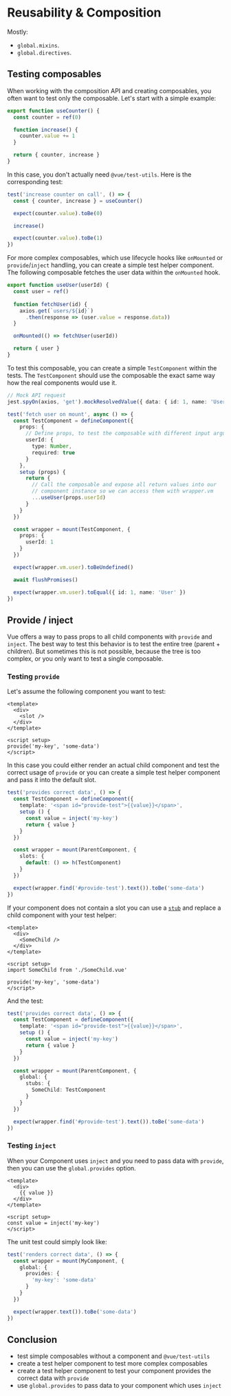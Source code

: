 # Reusability & Composition

Mostly:

- `global.mixins`.
- `global.directives`.

## Testing composables

When working with the composition API and creating composables, you often want to test only the composable. Let's start
with a simple example:

```typescript
export function useCounter() {
  const counter = ref(0)

  function increase() {
    counter.value += 1
  }

  return { counter, increase }
}
```

In this case, you don't actually need `@vue/test-utils`. Here is the corresponding test:

```typescript
test('increase counter on call', () => {
  const { counter, increase } = useCounter()

  expect(counter.value).toBe(0)

  increase()

  expect(counter.value).toBe(1)
})
```

For more complex composables, which use lifecycle hooks like `onMounted` or `provide`/`inject` handling, you can create
a simple test helper component. The following composable fetches the user data within the `onMounted` hook.

```typescript
export function useUser(userId) {
  const user = ref()
  
  function fetchUser(id) {
    axios.get(`users/${id}`)
      .then(response => (user.value = response.data))
  }

  onMounted(() => fetchUser(userId))

  return { user }
}
```

To test this composable, you can create a simple `TestComponent` within the tests. The `TestComponent` should use the
composable the exact same way how the real components would use it.

```typescript
// Mock API request
jest.spyOn(axios, 'get').mockResolvedValue({ data: { id: 1, name: 'User' } })

test('fetch user on mount', async () => {
  const TestComponent = defineComponent({
    props: {
      // Define props, to test the composable with different input arguments
      userId: {
        type: Number,
        required: true
      }
    },
    setup (props) {
      return {
        // Call the composable and expose all return values into our
        // component instance so we can access them with wrapper.vm
        ...useUser(props.userId)
      }
    }
  })

  const wrapper = mount(TestComponent, {
    props: {
      userId: 1
    }
  })

  expect(wrapper.vm.user).toBeUndefined()

  await flushPromises()

  expect(wrapper.vm.user).toEqual({ id: 1, name: 'User' })
})
```

## Provide / inject

Vue offers a way to pass props to all child components with `provide` and `inject`. The best way to test this behavior
is to test the entire tree (parent + children). But sometimes this is not possible, because the tree is too complex, or
you only want to test a single composable.

### Testing `provide`

Let's assume the following component you want to test:
```vue
<template>
  <div>
    <slot />
  </div>
</template>

<script setup>
provide('my-key', 'some-data')
</script>
```

In this case you could either render an actual child component and test the correct usage of `provide` or you can create
a simple test helper component and pass it into the default slot. 

```typescript
test('provides correct data', () => {
  const TestComponent = defineComponent({
    template: '<span id="provide-test">{{value}}</span>',
    setup () {
      const value = inject('my-key')
      return { value }
    }
  })

  const wrapper = mount(ParentComponent, {
    slots: {
      default: () => h(TestComponent)
    }
  })

  expect(wrapper.find('#provide-test').text()).toBe('some-data')
})
```

If your component does not contain a slot you can use a [`stub`](./stubs-shallow-mount.md#stubbing-a-single-child-component)
and replace a child component with your test helper:

```vue
<template>
  <div>
    <SomeChild />
  </div>
</template>

<script setup>
import SomeChild from './SomeChild.vue'

provide('my-key', 'some-data')
</script>
```

And the test:

```typescript
test('provides correct data', () => {
  const TestComponent = defineComponent({
    template: '<span id="provide-test">{{value}}</span>',
    setup () {
      const value = inject('my-key')
      return { value }
    }
  })

  const wrapper = mount(ParentComponent, {
    global: {
      stubs: {
        SomeChild: TestComponent
      }
    }
  })

  expect(wrapper.find('#provide-test').text()).toBe('some-data')
})
```

### Testing `inject`

When your Component uses `inject` and you need to pass data with `provide`, then you can use the `global.provides` option.

```vue
<template>
  <div>
    {{ value }}
  </div>
</template>

<script setup>
const value = inject('my-key')
</script>
```

The unit test could simply look like: 

```typescript
test('renders correct data', () => {
  const wrapper = mount(MyComponent, {
    global: {
      provides: {
        'my-key': 'some-data'
      }
    }
  })

  expect(wrapper.text()).toBe('some-data')
})
```

## Conclusion

- test simple composables without a component and `@vue/test-utils`
- create a test helper component to test more complex composables
- create a test helper component to test your component provides the correct data with `provide`
- use `global.provides` to pass data to your component which uses `inject`
